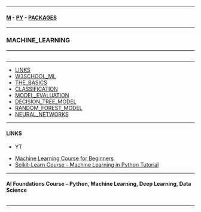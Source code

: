 
---

#### [M](https://github.com/ttltrk/TTT/blob/master/menu.md) - [PY](https://github.com/ttltrk/TTT/blob/master/PY/PY.md) - [PACKAGES](https://github.com/ttltrk/TTT/blob/master/PY/PACKAGES/PACKAGES.md)

---

### MACHINE_LEARNING

---

```

```

---

* [LINKS](#LINKS)
* [W3SCHOOL_ML](https://github.com/ttltrk/TTT/blob/master/PY/PACKAGES/MACHINE_LEARNING/W3SCHOOL_ML.md)
* [THE_BASICS](https://github.com/ttltrk/TTT/blob/master/PY/PACKAGES/MACHINE_LEARNING/THE_BASICS.md)
* [CLASSIFICATION](https://github.com/ttltrk/TTT/blob/master/PY/PACKAGES/MACHINE_LEARNING/CLASSIFICATION.md)
* [MODEL_EVALUATION](https://github.com/ttltrk/TTT/blob/master/PY/PACKAGES/MACHINE_LEARNING/MODEL_EVALUATION.md)
* [DECISION_TREE_MODEL](https://github.com/ttltrk/TTT/blob/master/PY/PACKAGES/MACHINE_LEARNING/DECISION_TREE_MODEL.md)
* [RANDOM_FOREST_MODEL](https://github.com/ttltrk/TTT/blob/master/PY/PACKAGES/MACHINE_LEARNING/RANDOM_FOREST_MODEL.md)
* [NEURAL_NETWORKS](https://github.com/ttltrk/TTT/blob/master/PY/PACKAGES/MACHINE_LEARNING/NEURAL_NETWORKS.md)

---

#### LINKS

- YT

* [Machine Learning Course for Beginners](https://www.youtube.com/watch?v=NWONeJKn6kc&t=5885s)
* [Scikit-Learn Course - Machine Learning in Python Tutorial](https://www.youtube.com/watch?v=pqNCD_5r0IU)

---

#### AI Foundations Course – Python, Machine Learning, Deep Learning, Data Science

```

```

---
